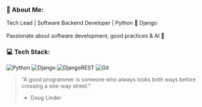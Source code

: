 ### 👋 About Me:
Tech Lead | Software Backend Developer | Python 🐍 Django<br><br>Passionate about software development, good practices & AI 🤖


### 💻 Tech Stack:
![Python](https://img.shields.io/badge/python-3670A0?style=for-the-badge&logo=python&logoColor=ffdd54) ![Django](https://img.shields.io/badge/django-%23092E20.svg?style=for-the-badge&logo=django&logoColor=white) ![DjangoREST](https://img.shields.io/badge/DJANGO-REST-ff1709?style=for-the-badge&logo=django&logoColor=white&color=ff1709&labelColor=gray) ![Git](https://img.shields.io/badge/git-%23F05033.svg?style=for-the-badge&logo=git&logoColor=white)


> "A good programmer is someone who always looks both ways before crossing a one-way street."
> - Doug Linder

<!-- Proudly created with GPRM ( https://gprm.itsvg.in ) -->

